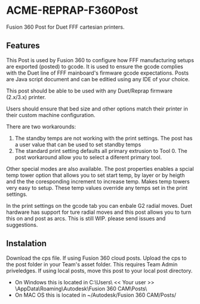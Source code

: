 # ACME-REPRAP-F360Post
 Fusion 360 Post for Duet FFF cartesian printers.

 ## Features
 This Post is used by Fusion 360 to configure how FFF manufacturing setups are exported (posted) to gcode.
 It is used to ensure the gcode complies with the Duet line of FFF mainboard's firmware gcode expectations. Posts are Java script document and can be editied using any IDE of your choice.

 This post should be able to be used with any Duet/Reprap firmware (2.x/3.x) printer.

 Users should ensure that bed size and other options match their printer in their custom machine configuration.

 There are two workarounds:
 1. The standby temps are not working with the print settings. The post has a user value that can be used to set standby temps
 2. The standard print setting defaults all primary extrusion to Tool 0. The post workaround allow you to select a diferent primary tool.


Other special modes are also available.
The post properties enables a spcial temp tower option that allows you to set start temp, by layer or by heigth and the the coresponding increment to increase temp. Makes temp towers very easy to setup. These temp values override any temps set in the print settings.

In the print settings on the gcode tab you can enbale G2 radial moves. Duet hardware has support for ture radial moves and this post allows you to turn this on and post as arcs. This is still WIP. please send issues and suggestions.
 
 ## Instalation
 Download the cps file.
 If using Fusion 360 cloud posts. Upload the cps to the post folder in your Team's asset folder. This requires Team Admin priveledges.
 If using local posts, move this post to your local post directory.
 * On Windows this is located in C:\Users\ << Your user >> \AppData\Roaming\Autodesk\Fusion 360 CAM\Posts\ 
 * On MAC OS this is located in ~/Autodesk/Fusion 360 CAM/Posts/
